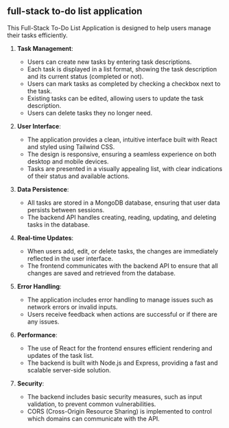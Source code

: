 ## full-stack to-do list application

This Full-Stack To-Do List Application is designed to help users manage their tasks efficiently.

1. **Task Management**:
   - Users can create new tasks by entering task descriptions.
   - Each task is displayed in a list format, showing the task description and its current status (completed or not).
   - Users can mark tasks as completed by checking a checkbox next to the task.
   - Existing tasks can be edited, allowing users to update the task description.
   - Users can delete tasks they no longer need.

2. **User Interface**:
   - The application provides a clean, intuitive interface built with React and styled using Tailwind CSS.
   - The design is responsive, ensuring a seamless experience on both desktop and mobile devices.
   - Tasks are presented in a visually appealing list, with clear indications of their status and available actions.

3. **Data Persistence**:
   - All tasks are stored in a MongoDB database, ensuring that user data persists between sessions.
   - The backend API handles creating, reading, updating, and deleting tasks in the database.

4. **Real-time Updates**:
   - When users add, edit, or delete tasks, the changes are immediately reflected in the user interface.
   - The frontend communicates with the backend API to ensure that all changes are saved and retrieved from the database.

5. **Error Handling**:
   - The application includes error handling to manage issues such as network errors or invalid inputs.
   - Users receive feedback when actions are successful or if there are any issues.

6. **Performance**:
   - The use of React for the frontend ensures efficient rendering and updates of the task list.
   - The backend is built with Node.js and Express, providing a fast and scalable server-side solution.

7. **Security**:
   - The backend includes basic security measures, such as input validation, to prevent common vulnerabilities.
   - CORS (Cross-Origin Resource Sharing) is implemented to control which domains can communicate with the API.

